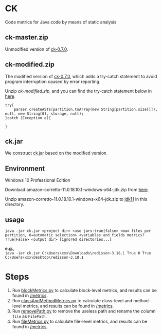 # CK
Code metrics for Java code by means of static analysis

## ck-master.zip #
Unmodified version of [ck-0.7.0](https://github.com/mauricioaniche/ck/releases/tag/ck-0.7.0).

## ck-modified.zip #
The modified version of [ck-0.7.0](https://github.com/mauricioaniche/ck/releases/tag/ck-0.7.0), which adds a try-catch statement to avoid program interruption caused by error reporting.

Unzip *ck-modified.zip*, and you can find the try-catch statement below in [here](ck-modified/src/main/java/com/github/mauricioaniche/ck/CK.java#Line109).

```
try{
	parser.createASTs(partition.toArray(new String[partition.size()]), null, new String[0], storage, null);
}catch (Exception e){

}
```
## ck.jar
We construct [ck.jar](ck.jar) based on the modified version.

## Environment

Windows 10 Professional Edition

Download amazon-corretto-11.0.18.10.1-windows-x64-jdk.zip from [here](https://corretto.aws/downloads/resources/11.0.18.10.1/amazon-corretto-11.0.18.10.1-windows-x64-jdk.zip).

Unzip amazon-corretto-11.0.18.10.1-windows-x64-jdk.zip to [jdk11](jdk11) in this directory.

## usage ##
`java -jar ck.jar <project dir> <use jars:true|false> <max files per partition, 0=automatic selection> <variables and fields metrics? True|False> <output dir> [ignored directories...]`

**e.g.,**   
`java -jar ck.jar C:\Users\xxx\Downloads\redisson-3.18.1 True 0 True C:\Users\xxx\Desktop\redisson-3.18.1` 


# Steps
1. Run [blockMetrics.py](blockMetrics.py) to calculate block-level metrics, and results can be found in [/metrics](/metrics).
2. Run [classAndMethodMetrics.py](classAndMethodMetrics.py) to calculate class-level and method-level metrics, and results can be found in [/metrics](/metrics).
3. Run [removePath.py](removePath.py) to remove the useless path and rename the column `file` as `FilePath`. 
4. Run [fileMetrics.py](fileMetrics.py) to calculate file-level metrics, and results can be found in [/metrics](/metrics).
